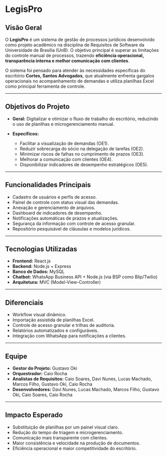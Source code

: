 #  LegisPro

##  Visão Geral

O **LegisPro** é um sistema de gestão de processos jurídicos desenvolvido como projeto acadêmico na disciplina de Requisitos de Software da Universidade de Brasília (UnB). O objetivo principal é superar as limitações do controle manual de processos, trazendo **eficiência operacional, transparência interna e melhor comunicação com clientes**.

O sistema foi pensado para atender às necessidades específicas do escritório **Cortes, Santos Advogados**, que atualmente enfrenta gargalos operacionais no acompanhamento de demandas e utiliza planilhas Excel como principal ferramenta de controle.

---

##  Objetivos do Projeto

* **Geral:** Digitalizar e otimizar o fluxo de trabalho do escritório, reduzindo o uso de planilhas e microgerenciamento manual.
* **Específicos:**

  * Facilitar a visualização de demandas (OE1).
  * Reduzir sobrecarga do sócio na delegação de tarefas (OE2).
  * Minimizar riscos de falhas no cumprimento de prazos (OE3).
  * Melhorar a comunicação com clientes (OE4).
  * Disponibilizar indicadores de desempenho estratégicos (OE5).

---

##  Funcionalidades Principais

* Cadastro de usuários e perfis de acesso.
* Painel de controle com status visual das demandas.
* Anexação e gerenciamento de arquivos.
* Dashboard de indicadores de desempenho.
* Notificações automáticas de prazos e atualizações.
* Segurança da informação com controle de acesso granular.
* Repositório pesquisável de cláusulas e modelos jurídicos.

---

## Tecnologias Utilizadas

* **Frontend:** React.js
* **Backend:** Node.js + Express
* **Banco de Dados:** MySQL
* **Chatbot:** WhatsApp Business API + Node.js (via BSP como Blip/Twilio)
* **Arquitetura:** MVC (Model-View-Controller)

---

##  Diferenciais

* Workflow visual dinâmico.
* Importação assistida de planilhas Excel.
* Controle de acesso granular e trilhas de auditoria.
* Relatórios automatizados e configuráveis.
* Integração com WhatsApp para notificações a clientes.

---

## Equipe

* **Gestor do Projeto:** Gustavo Oki
* **Orquestrador:** Caio Rocha
* **Analistas de Requisitos:** Caio Soares, Davi Nunes, Lucas Machado, Marcos Filho, Gustavo Oki, Caio Rocha
* **Desenvolvedores:** Davi Nunes, Lucas Machado, Marcos Filho, Gustavo Oki, Caio Soares, Caio Rocha

---

## Impacto Esperado

* Substituição de planilhas por um painel visual claro.
* Redução do tempo de triagem e microgerenciamento.
* Comunicação mais transparente com clientes.
* Maior consistência e velocidade na produção de documentos.
* Eficiência operacional e maior competitividade do escritório.

